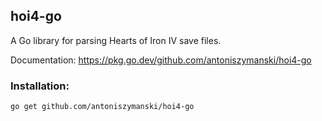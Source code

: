 ## hoi4-go

A Go library for parsing Hearts of Iron IV save files.

Documentation: https://pkg.go.dev/github.com/antoniszymanski/hoi4-go

### Installation:

```
go get github.com/antoniszymanski/hoi4-go
```
